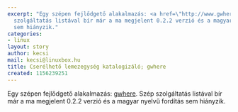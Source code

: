 ```yaml
---
excerpt: "Egy szépen fejlődgető alakalmazás: <a href=\"http://www.gwhere.org\">gwhere</a>.\r\nSzép
  szolgáltatás listával bír már a ma megjelent 0.2.2 verzió és a magyar nyelvű fordítás
  sem hiányzik."
categories:
- linux
layout: story
author: kecsi
mail: kecsi@linuxbox.hu
title: Cserélhető lemezegység katalogizáló; gwhere
created: 1156239251
---
```

Egy szépen fejlődgető alakalmazás: <a href="http://www.gwhere.org">gwhere</a>.
Szép szolgáltatás listával bír már a ma megjelent 0.2.2 verzió és a magyar nyelvű fordítás sem hiányzik.
